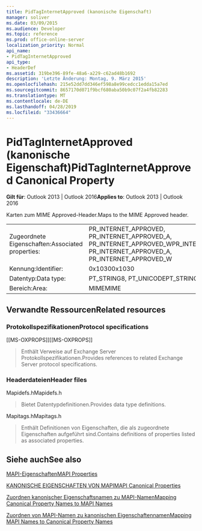 ```yaml
---
title: PidTagInternetApproved (kanonische Eigenschaft)
manager: soliver
ms.date: 03/09/2015
ms.audience: Developer
ms.topic: reference
ms.prod: office-online-server
localization_priority: Normal
api_name:
- PidTagInternetApproved
api_type:
- HeaderDef
ms.assetid: 319be396-89fe-48a6-a229-c62ad48b1692
description: 'Letzte Änderung: Montag, 9. März 2015'
ms.openlocfilehash: 215e52dd7dd346ef598a8e99cedcc1edda15a7ed
ms.sourcegitcommit: 8657170d071f9bcf680aba50b9c07f2a4fb82283
ms.translationtype: MT
ms.contentlocale: de-DE
ms.lasthandoff: 04/28/2019
ms.locfileid: "33436664"
---
```

# <a name="pidtaginternetapproved-canonical-property"></a><span data-ttu-id="f5fac-103">PidTagInternetApproved (kanonische Eigenschaft)</span><span class="sxs-lookup"><span data-stu-id="f5fac-103">PidTagInternetApproved Canonical Property</span></span>

  
  
<span data-ttu-id="f5fac-104">**Gilt für**: Outlook 2013 | Outlook 2016</span><span class="sxs-lookup"><span data-stu-id="f5fac-104">**Applies to**: Outlook 2013 | Outlook 2016</span></span> 
  
<span data-ttu-id="f5fac-105">Karten zum MIME Approved-Header.</span><span class="sxs-lookup"><span data-stu-id="f5fac-105">Maps to the MIME Approved header.</span></span>
  
|||
|:-----|:-----|
|<span data-ttu-id="f5fac-106">Zugeordnete Eigenschaften:</span><span class="sxs-lookup"><span data-stu-id="f5fac-106">Associated properties:</span></span>  <br/> |<span data-ttu-id="f5fac-107">PR_INTERNET_APPROVED, PR_INTERNET_APPROVED_A, PR_INTERNET_APPROVED_W</span><span class="sxs-lookup"><span data-stu-id="f5fac-107">PR_INTERNET_APPROVED, PR_INTERNET_APPROVED_A, PR_INTERNET_APPROVED_W</span></span>  <br/> |
|<span data-ttu-id="f5fac-108">Kennung:</span><span class="sxs-lookup"><span data-stu-id="f5fac-108">Identifier:</span></span>  <br/> |<span data-ttu-id="f5fac-109">0x1030</span><span class="sxs-lookup"><span data-stu-id="f5fac-109">0x1030</span></span>  <br/> |
|<span data-ttu-id="f5fac-110">Datentyp:</span><span class="sxs-lookup"><span data-stu-id="f5fac-110">Data type:</span></span>  <br/> |<span data-ttu-id="f5fac-111">PT_STRING8, PT_UNICODE</span><span class="sxs-lookup"><span data-stu-id="f5fac-111">PT_STRING8, PT_UNICODE</span></span>  <br/> |
|<span data-ttu-id="f5fac-112">Bereich:</span><span class="sxs-lookup"><span data-stu-id="f5fac-112">Area:</span></span>  <br/> |<span data-ttu-id="f5fac-113">MIME</span><span class="sxs-lookup"><span data-stu-id="f5fac-113">MIME</span></span>  <br/> |
   
## <a name="related-resources"></a><span data-ttu-id="f5fac-114">Verwandte Ressourcen</span><span class="sxs-lookup"><span data-stu-id="f5fac-114">Related resources</span></span>

### <a name="protocol-specifications"></a><span data-ttu-id="f5fac-115">Protokollspezifikationen</span><span class="sxs-lookup"><span data-stu-id="f5fac-115">Protocol specifications</span></span>

<span data-ttu-id="f5fac-116">[[MS-OXPROPS]]</span><span class="sxs-lookup"><span data-stu-id="f5fac-116">[[MS-OXPROPS]]</span></span> 
  
> <span data-ttu-id="f5fac-117">Enthält Verweise auf Exchange Server Protokollspezifikationen.</span><span class="sxs-lookup"><span data-stu-id="f5fac-117">Provides references to related Exchange Server protocol specifications.</span></span>
    
### <a name="header-files"></a><span data-ttu-id="f5fac-118">Headerdateien</span><span class="sxs-lookup"><span data-stu-id="f5fac-118">Header files</span></span>

<span data-ttu-id="f5fac-119">Mapidefs.h</span><span class="sxs-lookup"><span data-stu-id="f5fac-119">Mapidefs.h</span></span>
  
> <span data-ttu-id="f5fac-120">Bietet Datentypdefinitionen.</span><span class="sxs-lookup"><span data-stu-id="f5fac-120">Provides data type definitions.</span></span>
    
<span data-ttu-id="f5fac-121">Mapitags.h</span><span class="sxs-lookup"><span data-stu-id="f5fac-121">Mapitags.h</span></span>
  
> <span data-ttu-id="f5fac-122">Enthält Definitionen von Eigenschaften, die als zugeordnete Eigenschaften aufgeführt sind.</span><span class="sxs-lookup"><span data-stu-id="f5fac-122">Contains definitions of properties listed as associated properties.</span></span>
    
## <a name="see-also"></a><span data-ttu-id="f5fac-123">Siehe auch</span><span class="sxs-lookup"><span data-stu-id="f5fac-123">See also</span></span>



[<span data-ttu-id="f5fac-124">MAPI-Eigenschaften</span><span class="sxs-lookup"><span data-stu-id="f5fac-124">MAPI Properties</span></span>](mapi-properties.md)
  
[<span data-ttu-id="f5fac-125">KANONISCHE EIGENSCHAFTEN VON MAPI</span><span class="sxs-lookup"><span data-stu-id="f5fac-125">MAPI Canonical Properties</span></span>](mapi-canonical-properties.md)
  
[<span data-ttu-id="f5fac-126">Zuordnen kanonischer Eigenschaftsnamen zu MAPI-Namen</span><span class="sxs-lookup"><span data-stu-id="f5fac-126">Mapping Canonical Property Names to MAPI Names</span></span>](mapping-canonical-property-names-to-mapi-names.md)
  
[<span data-ttu-id="f5fac-127">Zuordnen von MAPI-Namen zu kanonischen Eigenschaftennamen</span><span class="sxs-lookup"><span data-stu-id="f5fac-127">Mapping MAPI Names to Canonical Property Names</span></span>](mapping-mapi-names-to-canonical-property-names.md)

